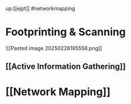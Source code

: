 up:[[ejpt]]
#networkmapping

# Footprinting & Scanning
![[Pasted image 20250228195556.png]]
## [[Active Information Gathering]]
# [[Network Mapping]]
